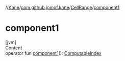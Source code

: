 //[Kane](../../index.md)/[com.github.jomof.kane](../index.md)/[CellRange](index.md)/[component1](component1.md)



# component1  
[jvm]  
Content  
operator fun [component1](component1.md)(): [ComputableIndex](../-computable-index/index.md)  



